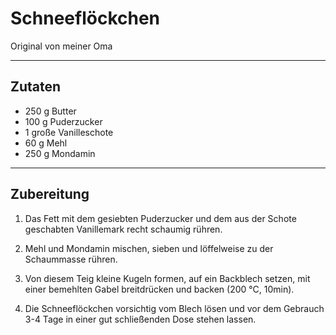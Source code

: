 # Schneeflöckchen

Original von meiner Oma

---

## Zutaten

- 250 g Butter
- 100 g Puderzucker
- 1 große Vanilleschote
- 60 g Mehl
- 250 g Mondamin

---

## Zubereitung

1. Das Fett mit dem gesiebten Puderzucker und dem aus der Schote geschabten Vanillemark recht schaumig rühren.

2. Mehl und Mondamin mischen, sieben und löffelweise zu der Schaummasse rühren.

3. Von diesem Teig kleine Kugeln formen, auf ein Backblech setzen, mit einer bemehlten Gabel breitdrücken und backen (200 °C, 10min).

4. Die Schneeflöckchen vorsichtig vom Blech lösen und vor dem Gebrauch 3-4 Tage in einer gut schließenden Dose stehen lassen.